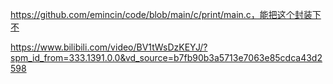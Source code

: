 https://github.com/emincin/code/blob/main/c/print/main.c，能把这个封装下不

https://www.bilibili.com/video/BV1tWsDzKEYJ/?spm_id_from=333.1391.0.0&vd_source=b7fb90b3a5713e7063e85cdca43d2598